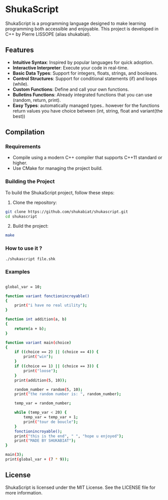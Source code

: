 # ShukaScript

ShukaScript is a programming language designed to make learning programming both accessible and enjoyable. This project is developed in C++ by Pierre LISSOPE (alias shukabiat).

## Features

- **Intuitive Syntax**: Inspired by popular languages for quick adoption.
- **Interactive Interpreter**: Execute your code in real-time.
- **Basic Data Types**: Support for integers, floats, strings, and booleans.
- **Control Structures**: Support for conditional statements (if) and loops (while).
- **Custom Functions**: Define and call your own functions.
- **Bulletins Functions**: Already integrated functions that you can use (random, return, print).
- **Easy Types**: automatically managed types.. however for the functions return values you have choice between (int, string, float and variant(the best))

## Compilation

### Requirements

- Compile using a modern C++ compiler that supports C++11 standard or higher.
- Use CMake for managing the project build.

### Building the Project

To build the ShukaScript project, follow these steps:

1. Clone the repository:
```bash
git clone https://github.com/shukabiat/shukascript.git
cd shukascript
```
2. Build the project:
```bash
make
```

### How to use it ?

```bash
./shukascript file.shk
```

### Examples

```bash

global_var = 10;

function variant fonctionincroyable()
{
    print("i have no real utility");
}

function int addition(a, b)
{
    return(a + b);
}

function variant main(choice)
{
    if ((choice == 2) || (choice == 4)) {
        print("win");
    }
    if ((choice == 1) || (choice == 3)) {
        print("loose");
    }
    print(addition(5, 10));

    random_number = random(5, 10);
    print("the random number is: ", random_number);

    temp_var = random_number;

    while (temp_var < 20) {
        temp_var = temp_var + 1;
        print("tour de boucle");
    }
    fonctionincroyable();
    print("this is the end", " ", "hope u enjoyed");
    print("MADE BY SHUKABIAT");
}

main(3);
print(global_var + (7 * 9));
```

## License
ShukaScript is licensed under the MIT License. See the LICENSE file for more information.
